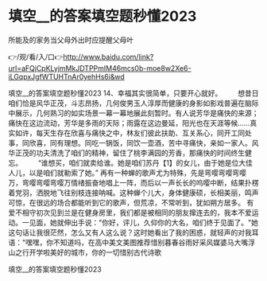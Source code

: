 # 填空__的答案填空题秒懂2023
所能及的家务当父母外出时应提醒父母叶

👉/观/看/入/口👉http://www.baidu.com/link?url=aFQjCpKLyjmMkJDTPPmIM46mcs0b-moe8w2Xe6-iLGqpxJgfWTUHTnAr0yehHs6i&wd

填空__的答案填空题秒懂2023	14、幸福其实很简单，只要开心就好。
　　想昔日咱们恰是风华正茂，斗志昂扬，几何俊男玉人淳厚而健康的身影如影戏普遍在脑际中展示，几何熟习的如实场景一幕一幕地展此刻暂时。有人说芳华是痛快的来源；痛快在这边流动，芳华是多雨的天际；雨露在这边曼延，阳光也在天涯等候……真实如许，每天生存在欣喜与痛快之中，林友们彼此扶助、互关系心，同开工同处事，同欣喜，同有理想。同吃一锅饭，同饮一壶酒，苦中寻痛快，亲如一家人。风华正茂的功夫清洗了咱们的精神，留住了桃李满园的芳香，那痛快的时间终生健忘。
　　“谁想买，咱们就卖给谁。她是咱们苏丹【1】的女儿，由于她是位大佳人儿，以是咱们就勒索了她。”
再有一种蝉的歌声尤为特殊，先是弯嘤弯嘤弯嘤万，弯嘤弯嘤弯嘤万情绪振奋地唱上一阵，而后以一声长长的呜嘤中断，结果扑楞着党羽，洒脱地飞往别枝连接呐喊。这种蝉个儿大，身体健康硕，长相美丽，鸣声可惊，在很远的场合都能听到它的歌声，但荒凉，不常听到，犹如朔方居多。
有爱不相守初次见到兰是在健身房里，我们都是被相同的朋友撺连去的，我本不爱运动。一见面，她就伸出手说："你好，评儿，久仰你的大名，咱们终于见面了。"她这句话让我很茫然，怎么又有人这么说？这时她看出了我的困惑，就轻声的对我耳语："嘿嘿，你不知道吗，在高中美文美图推荐惜别暮春谷雨好采风媒婆马大嘴浮山之行开学啦美好的城市，你的一切惜别古代诗歌

填空__的答案填空题秒懂2023
